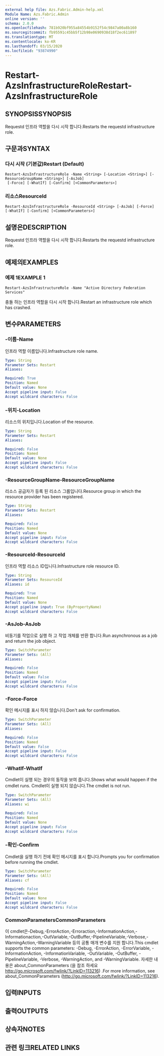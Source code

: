```yaml
---
external help file: Azs.Fabric.Admin-help.xml
Module Name: Azs.Fabric.Admin
online version: ''
schema: 2.0.0
ms.openlocfilehash: 781b920bf955a84554b9152f54c9847a00a8b160
ms.sourcegitcommit: fb95591c45bb5f12b98e0690938d18f2ec611897
ms.translationtype: MT
ms.contentlocale: ko-KR
ms.lasthandoff: 03/15/2020
ms.locfileid: "93874990"
---
```

# <span data-ttu-id="c87f2-101">Restart-AzsInfrastructureRole</span><span class="sxs-lookup"><span data-stu-id="c87f2-101">Restart-AzsInfrastructureRole</span></span>

## <span data-ttu-id="c87f2-102">SYNOPSIS</span><span class="sxs-lookup"><span data-stu-id="c87f2-102">SYNOPSIS</span></span>
<span data-ttu-id="c87f2-103">Requestd 인프라 역할을 다시 시작 합니다.</span><span class="sxs-lookup"><span data-stu-id="c87f2-103">Restarts the requestd infrastructure role.</span></span>

## <span data-ttu-id="c87f2-104">구문과</span><span class="sxs-lookup"><span data-stu-id="c87f2-104">SYNTAX</span></span>

### <span data-ttu-id="c87f2-105">다시 시작 (기본값)</span><span class="sxs-lookup"><span data-stu-id="c87f2-105">Restart (Default)</span></span>
```
Restart-AzsInfrastructureRole -Name <String> [-Location <String>] [-ResourceGroupName <String>] [-AsJob]
 [-Force] [-WhatIf] [-Confirm] [<CommonParameters>]
```

### <span data-ttu-id="c87f2-106">리소스</span><span class="sxs-lookup"><span data-stu-id="c87f2-106">ResourceId</span></span>
```
Restart-AzsInfrastructureRole -ResourceId <String> [-AsJob] [-Force] [-WhatIf] [-Confirm] [<CommonParameters>]
```

## <span data-ttu-id="c87f2-107">설명은</span><span class="sxs-lookup"><span data-stu-id="c87f2-107">DESCRIPTION</span></span>
<span data-ttu-id="c87f2-108">Requestd 인프라 역할을 다시 시작 합니다.</span><span class="sxs-lookup"><span data-stu-id="c87f2-108">Restarts the requestd infrastructure role.</span></span>

## <span data-ttu-id="c87f2-109">예제의</span><span class="sxs-lookup"><span data-stu-id="c87f2-109">EXAMPLES</span></span>

### <span data-ttu-id="c87f2-110">예제 1</span><span class="sxs-lookup"><span data-stu-id="c87f2-110">EXAMPLE 1</span></span>
```
Restart-AzsInfrastructureRole -Name "Active Directory Federation Services"
```

<span data-ttu-id="c87f2-111">충돌 하는 인프라 역할을 다시 시작 합니다.</span><span class="sxs-lookup"><span data-stu-id="c87f2-111">Restart an infrastructure role which has crashed.</span></span>

## <span data-ttu-id="c87f2-112">변수</span><span class="sxs-lookup"><span data-stu-id="c87f2-112">PARAMETERS</span></span>

### <span data-ttu-id="c87f2-113">-이름</span><span class="sxs-lookup"><span data-stu-id="c87f2-113">-Name</span></span>
<span data-ttu-id="c87f2-114">인프라 역할 이름입니다.</span><span class="sxs-lookup"><span data-stu-id="c87f2-114">Infrastructure role name.</span></span>

```yaml
Type: String
Parameter Sets: Restart
Aliases:

Required: True
Position: Named
Default value: None
Accept pipeline input: False
Accept wildcard characters: False
```

### <span data-ttu-id="c87f2-115">-위치</span><span class="sxs-lookup"><span data-stu-id="c87f2-115">-Location</span></span>
<span data-ttu-id="c87f2-116">리소스의 위치입니다.</span><span class="sxs-lookup"><span data-stu-id="c87f2-116">Location of the resource.</span></span>

```yaml
Type: String
Parameter Sets: Restart
Aliases:

Required: False
Position: Named
Default value: None
Accept pipeline input: False
Accept wildcard characters: False
```

### <span data-ttu-id="c87f2-117">-ResourceGroupName</span><span class="sxs-lookup"><span data-stu-id="c87f2-117">-ResourceGroupName</span></span>
<span data-ttu-id="c87f2-118">리소스 공급자가 등록 된 리소스 그룹입니다.</span><span class="sxs-lookup"><span data-stu-id="c87f2-118">Resource group in which the resource provider has been registered.</span></span>

```yaml
Type: String
Parameter Sets: Restart
Aliases:

Required: False
Position: Named
Default value: None
Accept pipeline input: False
Accept wildcard characters: False
```

### <span data-ttu-id="c87f2-119">-ResourceId</span><span class="sxs-lookup"><span data-stu-id="c87f2-119">-ResourceId</span></span>
<span data-ttu-id="c87f2-120">인프라 역할 리소스 ID입니다.</span><span class="sxs-lookup"><span data-stu-id="c87f2-120">Infrastructure role resource ID.</span></span>

```yaml
Type: String
Parameter Sets: ResourceId
Aliases: id

Required: True
Position: Named
Default value: None
Accept pipeline input: True (ByPropertyName)
Accept wildcard characters: False
```

### <span data-ttu-id="c87f2-121">-AsJob</span><span class="sxs-lookup"><span data-stu-id="c87f2-121">-AsJob</span></span>
<span data-ttu-id="c87f2-122">비동기를 작업으로 실행 하 고 작업 개체를 반환 합니다.</span><span class="sxs-lookup"><span data-stu-id="c87f2-122">Run asynchronous as a job and return the job object.</span></span>

```yaml
Type: SwitchParameter
Parameter Sets: (All)
Aliases:

Required: False
Position: Named
Default value: False
Accept pipeline input: False
Accept wildcard characters: False
```

### <span data-ttu-id="c87f2-123">-Force</span><span class="sxs-lookup"><span data-stu-id="c87f2-123">-Force</span></span>
<span data-ttu-id="c87f2-124">확인 메시지를 표시 하지 않습니다.</span><span class="sxs-lookup"><span data-stu-id="c87f2-124">Don't ask for confirmation.</span></span>

```yaml
Type: SwitchParameter
Parameter Sets: (All)
Aliases:

Required: False
Position: Named
Default value: False
Accept pipeline input: False
Accept wildcard characters: False
```

### <span data-ttu-id="c87f2-125">-WhatIf</span><span class="sxs-lookup"><span data-stu-id="c87f2-125">-WhatIf</span></span>
<span data-ttu-id="c87f2-126">Cmdlet이 실행 되는 경우의 동작을 보여 줍니다.</span><span class="sxs-lookup"><span data-stu-id="c87f2-126">Shows what would happen if the cmdlet runs.</span></span>
<span data-ttu-id="c87f2-127">Cmdlet이 실행 되지 않습니다.</span><span class="sxs-lookup"><span data-stu-id="c87f2-127">The cmdlet is not run.</span></span>

```yaml
Type: SwitchParameter
Parameter Sets: (All)
Aliases: wi

Required: False
Position: Named
Default value: None
Accept pipeline input: False
Accept wildcard characters: False
```

### <span data-ttu-id="c87f2-128">-확인</span><span class="sxs-lookup"><span data-stu-id="c87f2-128">-Confirm</span></span>
<span data-ttu-id="c87f2-129">Cmdlet을 실행 하기 전에 확인 메시지를 표시 합니다.</span><span class="sxs-lookup"><span data-stu-id="c87f2-129">Prompts you for confirmation before running the cmdlet.</span></span>

```yaml
Type: SwitchParameter
Parameter Sets: (All)
Aliases: cf

Required: False
Position: Named
Default value: None
Accept pipeline input: False
Accept wildcard characters: False
```

### <span data-ttu-id="c87f2-130">CommonParameters</span><span class="sxs-lookup"><span data-stu-id="c87f2-130">CommonParameters</span></span>
<span data-ttu-id="c87f2-131">이 cmdlet은-Debug,-ErrorAction,-Erroraction,-InformationAction,-Informationaction,-OutVariable,-OutBuffer,-PipelineVariable,-Verbose,-WarningAction,-WarningVariable 등의 공통 매개 변수를 지원 합니다.</span><span class="sxs-lookup"><span data-stu-id="c87f2-131">This cmdlet supports the common parameters: -Debug, -ErrorAction, -ErrorVariable, -InformationAction, -InformationVariable, -OutVariable, -OutBuffer, -PipelineVariable, -Verbose, -WarningAction, and -WarningVariable.</span></span> <span data-ttu-id="c87f2-132">자세한 내용은 about_CommonParameters (을 참조 하세요 http://go.microsoft.com/fwlink/?LinkID=113216) .</span><span class="sxs-lookup"><span data-stu-id="c87f2-132">For more information, see about_CommonParameters (http://go.microsoft.com/fwlink/?LinkID=113216).</span></span>

## <span data-ttu-id="c87f2-133">입력</span><span class="sxs-lookup"><span data-stu-id="c87f2-133">INPUTS</span></span>

## <span data-ttu-id="c87f2-134">출력</span><span class="sxs-lookup"><span data-stu-id="c87f2-134">OUTPUTS</span></span>

## <span data-ttu-id="c87f2-135">상속자</span><span class="sxs-lookup"><span data-stu-id="c87f2-135">NOTES</span></span>

## <span data-ttu-id="c87f2-136">관련 링크</span><span class="sxs-lookup"><span data-stu-id="c87f2-136">RELATED LINKS</span></span>
